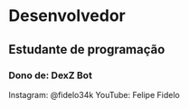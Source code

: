 
# Desenvolvedor
## Estudante de programação
### Dono de: DexZ Bot
Instagram: @fidelo34k
YouTube: Felipe Fidelo 

<!---
felipefidelo/felipefidelo is a ✨ special ✨ repository because its `README.md` (this file) appears on your GitHub profile.
You can click the Preview link to take a look at your changes.
--->
